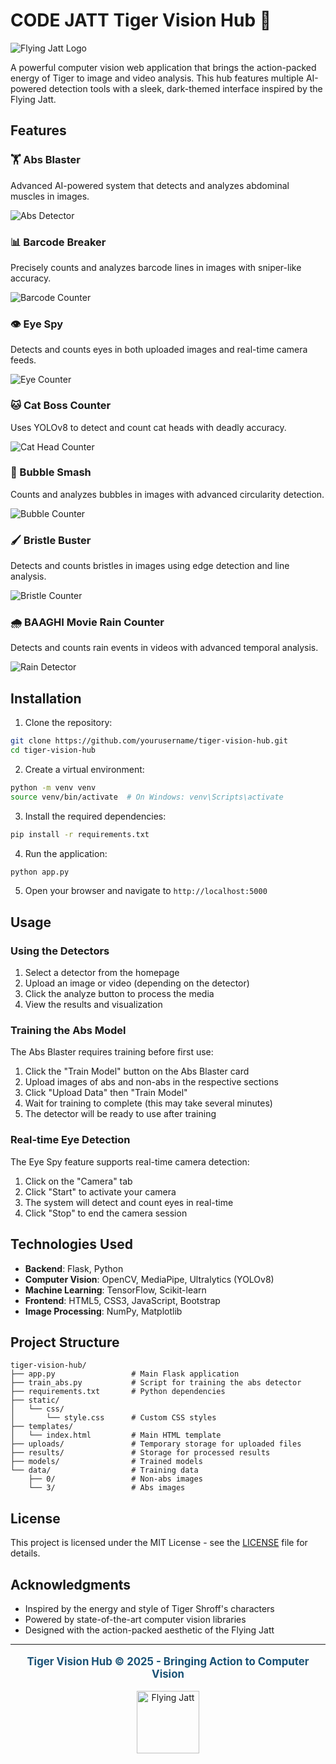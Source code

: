 

# CODE JATT Tiger Vision Hub 🐯

![Flying Jatt Logo](https://www.pngitem.com/pimgs/m/297-2978829_a-flying-jatt-netflix-flying-jatt-logo-png.png)

A powerful computer vision web application that brings the action-packed energy of Tiger to image and video analysis. This hub features multiple AI-powered detection tools with a sleek, dark-themed interface inspired by the Flying Jatt.

## Features

### 🏋️ Abs Blaster
Advanced AI-powered system that detects and analyzes abdominal muscles in images.

![Abs Detector](https://i.pinimg.com/1200x/b2/4b/d3/b24bd3f2b0c3817ed95fe8035b05d906.jpg)

### 📊 Barcode Breaker
Precisely counts and analyzes barcode lines in images with sniper-like accuracy.

![Barcode Counter](https://barcode-test.com/wp-content/uploads/2015/05/Flexo-with-Fat-Bars.jpg)

### 👁️ Eye Spy
Detects and counts eyes in both uploaded images and real-time camera feeds.

![Eye Counter](https://i.pinimg.com/736x/ac/66/26/ac66261160b201e5406686c358c48f86.jpg)

### 🐱 Cat Boss Counter
Uses YOLOv8 to detect and count cat heads with deadly accuracy.

![Cat Head Counter](https://i.pinimg.com/736x/f0/ca/6b/f0ca6b24c54cfcb7a6e160239895ed0a.jpg)

### 🫧 Bubble Smash
Counts and analyzes bubbles in images with advanced circularity detection.

![Bubble Counter](https://i.pinimg.com/1200x/65/15/96/651596694df46ca0ec89e39415ed6299.jpg)

### 🖌️ Bristle Buster
Detects and counts bristles in images using edge detection and line analysis.

![Bristle Counter](https://i.pinimg.com/736x/3d/b5/24/3db5241121df55878dd802ef840958f0.jpg)

### 🌧️ BAAGHI Movie Rain Counter
Detects and counts rain events in videos with advanced temporal analysis.

![Rain Detector](https://i.pinimg.com/736x/86/8b/52/868b52614c4d50b0d0c3d73602d3d396.jpg)

## Installation

1. Clone the repository:
```bash
git clone https://github.com/yourusername/tiger-vision-hub.git
cd tiger-vision-hub
```

2. Create a virtual environment:
```bash
python -m venv venv
source venv/bin/activate  # On Windows: venv\Scripts\activate
```

3. Install the required dependencies:
```bash
pip install -r requirements.txt
```

4. Run the application:
```bash
python app.py
```

5. Open your browser and navigate to `http://localhost:5000`

## Usage

### Using the Detectors

1. Select a detector from the homepage
2. Upload an image or video (depending on the detector)
3. Click the analyze button to process the media
4. View the results and visualization

### Training the Abs Model

The Abs Blaster requires training before first use:

1. Click the "Train Model" button on the Abs Blaster card
2. Upload images of abs and non-abs in the respective sections
3. Click "Upload Data" then "Train Model"
4. Wait for training to complete (this may take several minutes)
5. The detector will be ready to use after training

### Real-time Eye Detection

The Eye Spy feature supports real-time camera detection:

1. Click on the "Camera" tab
2. Click "Start" to activate your camera
3. The system will detect and count eyes in real-time
4. Click "Stop" to end the camera session

## Technologies Used

- **Backend**: Flask, Python
- **Computer Vision**: OpenCV, MediaPipe, Ultralytics (YOLOv8)
- **Machine Learning**: TensorFlow, Scikit-learn
- **Frontend**: HTML5, CSS3, JavaScript, Bootstrap
- **Image Processing**: NumPy, Matplotlib

## Project Structure

```
tiger-vision-hub/
├── app.py                 # Main Flask application
├── train_abs.py           # Script for training the abs detector
├── requirements.txt       # Python dependencies
├── static/
│   └── css/
│       └── style.css      # Custom CSS styles
├── templates/
│   └── index.html         # Main HTML template
├── uploads/               # Temporary storage for uploaded files
├── results/               # Storage for processed results
├── models/                # Trained models
└── data/                  # Training data
    ├── 0/                 # Non-abs images
    └── 3/                 # Abs images
```

## License

This project is licensed under the MIT License - see the [LICENSE](LICENSE) file for details.

## Acknowledgments

- Inspired by the energy and style of Tiger Shroff's characters
- Powered by state-of-the-art computer vision libraries
- Designed with the action-packed aesthetic of the Flying Jatt

---

<div align="center">
  <p style="color: #1a5276; font-size: 1.2em; font-weight: bold;">Tiger Vision Hub © 2025 - Bringing Action to Computer Vision</p>
  <img src="https://www.pngitem.com/pimgs/m/297-2978829_a-flying-jatt-netflix-flying-jatt-logo-png.png" alt="Flying Jatt" width="100">
</div>
